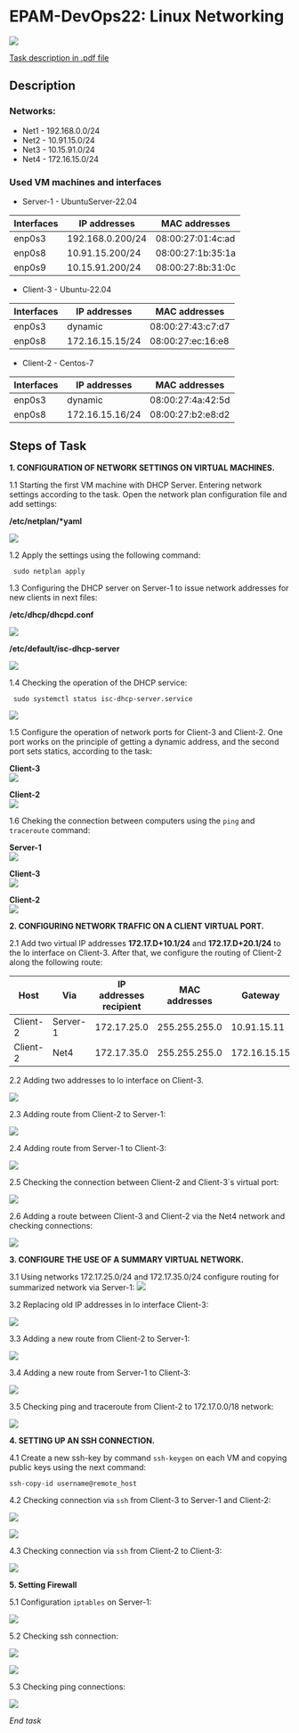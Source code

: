 
# EPAM-DevOps22: Linux Networking
![](/Linux_networking/Screens/Task_Linux_Net.png)

[Task description in .pdf file](/Linux_networking/Task_Linux_Net.pdf)
## Description 
### Networks:
+ Net1 - 192.168.0.0/24
+ Net2 - 10.91.15.0/24
+ Net3 - 10.15.91.0/24
+ Net4 - 172.16.15.0/24
### Used VM machines and interfaces
- Server-1 - UbuntuServer-22.04

| Interfaces | IP addresses | MAC addresses |
| ------------- | ------------- | ----------|
| enp0s3 | 192.168.0.200/24 | 08:00:27:01:4c:ad |
| enp0s8 | 10.91.15.200/24 | 08:00:27:1b:35:1a |
| enp0s9 | 10.15.91.200/24 | 08:00:27:8b:31:0c |

- Client-3 - Ubuntu-22.04

| Interfaces | IP addresses | MAC addresses |
| ------------- | ------------- | ----------|
| enp0s3 | dynamic | 08:00:27:43:c7:d7 |
| enp0s8 | 172.16.15.15/24 | 08:00:27:ec:16:e8 |

- Client-2 - Centos-7

| Interfaces | IP addresses | MAC addresses |
| ------------- | ------------- | ----------|
| enp0s3 |dynamic | 08:00:27:4a:42:5d |
| enp0s8 | 172.16.15.16/24 | 08:00:27:b2:e8:d2 |

## Steps of Task
**1. СONFIGURATION OF NETWORK SETTINGS ON VIRTUAL MACHINES.**

1.1 Starting the first VM machine with DHCP Server. Entering network settings according to the task. Open the network plan configuration file and add settings:</br>

__/etc/netplan/*yaml__</br>

![](/Linux_networking/Screens/Server-netplan.png)

1.2  Apply the settings using the following command:
```
 sudo netplan apply
```
1.3 Сonfiguring the DHCP server on Server-1 to issue network addresses for new clients in next files:</br>

__/etc/dhcp/dhcpd.conf__</br>

![](/Linux_networking/Screens/Server-dhcpd.png)

__/etc/default/isc-dhcp-server__</br>

![](/Linux_networking/Screens/Server-isc.png)

1.4 Checking the operation of the DHCP service:

```
 sudo systemctl status isc-dhcp-server.service
```
![](/Linux_networking/Screens/Server-DHCP-service.png)

1.5 Сonfigure the operation of network ports for Client-3 and Client-2. One port works on the principle of getting a dynamic address, and the second port sets statics, according to the task:</br>

__Client-3__</br>
![](/Linux_networking/Screens/client3-ip-addresses.png)</br>

__Client-2__</br>
![](/Linux_networking/Screens/client2-ip-addresses.png)

1.6 Сheking the connection between computers using the `ping` and `traceroute` command:

__Server-1__</br>
![](/Linux_networking/Screens/Server-ping-traceroute.png)

__Client-3__</br>
![](/Linux_networking/Screens/client3-ping-traceroute.png)

__Client-2__</br>
![](/Linux_networking/Screens/client2-ping-traceroute.png)

**2. CONFIGURING NETWORK TRAFFIC ON A CLIENT VIRTUAL PORT.** </br>

2.1 Add two virtual IP addresses **172.17.D+10.1/24** and **172.17.D+20.1/24** to the lo interface on Client-3. After that, we configure the routing of Client-2 along the following route:

| Host |  Via |IP addresses recipient| MAC addresses | Gateway |
| ---------| ------------- | ----------| ----------| ----------| 
| Client-2 |  Server-1|172.17.25.0 | 255.255.255.0 | 10.91.15.11 |
| Client-2 | Net4 | 172.17.35.0 | 255.255.255.0 |  172.16.15.15 |

2.2 Adding two addresses to lo interface on Client-3.</br>

![](/Linux_networking/Screens/Add-2-virtual-ip-client-1.png)

2.3 Adding route from Client-2 to Server-1:</br>

![](/Linux_networking/Screens/Add-route-Client2.png)

2.4 Adding route from Server-1 to Client-3:</br>

![](/Linux_networking/Screens/Add-route-Server.png) 

2.5 Checking the connection between Client-2 and Client-3`s virtual port:</br>

![](/Linux_networking/Screens/Ping-route-Client-2.png)

2.6 Adding a route between Client-3 and Client-2 via the Net4 network and checking connections:</br>

![](/Linux_networking/Screens/Add-route-via-Net4.png)

**3. CONFIGURE THE USE OF A SUMMARY VIRTUAL NETWORK.**

3.1 Using networks 172.17.25.0/24 and 172.17.35.0/24 configure routing for summarized network via Server-1:
![](/Linux_networking/Screens/Summarized%20network.png)

3.2 Replacing old IP addresses in lo interface Client-3:

![](/Linux_networking/Screens/Set%20IP%20address%20Client3.png)

3.3 Adding a new route from Client-2 to Server-1:

![](/Linux_networking/Screens/Add-new-route-Client2.png)

3.4 Adding a new route from Server-1 to Client-3:</br>

![](/Linux_networking/Screens/Add-new-route-Server.png)

3.5 Сhecking ping and traceroute from Client-2 to 172.17.0.0/18 network:

![](/Linux_networking/Screens/Cheking-new-ping.png)

**4. SETTING UP AN SSH CONNECTION.**

4.1 Create a new ssh-key by command `ssh-keygen` on each VM and copying public keys using the next command:
```
ssh-copy-id username@remote_host
```

4.2 Checking connection via `ssh` from Client-3 to Server-1 and Client-2:</br>

![](/Linux_networking/Screens/Client-1-Server-1%20(ssh).png)

![](/Linux_networking/Screens/Client-1-Client-2%20(ssh).png)

4.3 Checking connection via `ssh` from Client-2 to Client-3:</br>

![](/Linux_networking/Screens/Client-2-Client-1(ssh).png)

**5. Setting Firewall**

5.1 Configuration `iptables` on Server-1:

![](/Linux_networking/Screens/IP-tables-Server.png)

5.2 Checking ssh connection:

![](/Linux_networking/Screens/Client-1-Server-1-new-(ssh).png)

![](/Linux_networking/Screens/Client2-Server(den).png)

5.3 Checking ping connections:

![](/Linux_networking/Screens/Checking-Ping-Clien2.png)

*End task*
